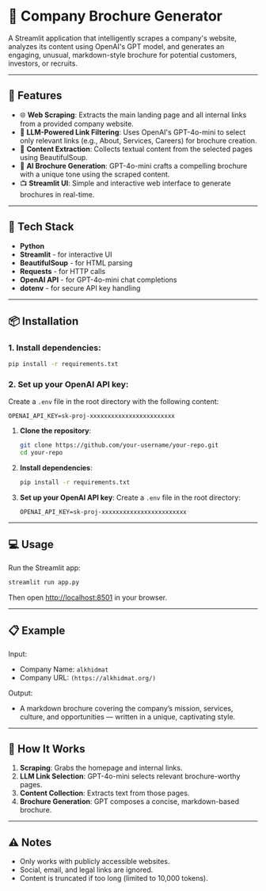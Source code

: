 # 🏢 Company Brochure Generator

A Streamlit application that intelligently scrapes a company's website, analyzes its content using OpenAI's GPT model, and generates an engaging, unusual, markdown-style brochure for potential customers, investors, or recruits.

---

## 🚀 Features

- 🌐 **Web Scraping**: Extracts the main landing page and all internal links from a provided company website.
- 🧠 **LLM-Powered Link Filtering**: Uses OpenAI's GPT-4o-mini to select only relevant links (e.g., About, Services, Careers) for brochure creation.
- 📄 **Content Extraction**: Collects textual content from the selected pages using BeautifulSoup.
- 📝 **AI Brochure Generation**: GPT-4o-mini crafts a compelling brochure with a unique tone using the scraped content.
- 📺 **Streamlit UI**: Simple and interactive web interface to generate brochures in real-time.

---

## 🧱 Tech Stack

- **Python**
- **Streamlit** - for interactive UI
- **BeautifulSoup** - for HTML parsing
- **Requests** - for HTTP calls
- **OpenAI API** - for GPT-4o-mini chat completions
- **dotenv** - for secure API key handling

---

## 📦 Installation

### 1. Install dependencies:
```bash
pip install -r requirements.txt
```

### 2. Set up your OpenAI API key:
Create a `.env` file in the root directory with the following content:
```env
OPENAI_API_KEY=sk-proj-xxxxxxxxxxxxxxxxxxxxxxxx
```


1. **Clone the repository**:
   ```bash
   git clone https://github.com/your-username/your-repo.git
   cd your-repo
   ```

2. **Install dependencies**:
   ```bash
   pip install -r requirements.txt
   ```

3. **Set up your OpenAI API key**:
   Create a `.env` file in the root directory:
   ```env
   OPENAI_API_KEY=sk-proj-xxxxxxxxxxxxxxxxxxxxxxxx
   ```

---

## 💻 Usage

Run the Streamlit app:
```bash
streamlit run app.py
```

Then open [http://localhost:8501](http://localhost:8501) in your browser.

---

## 📋 Example

Input:
- Company Name: `alkhidmat`
- Company URL: `(https://alkhidmat.org/)`

Output:
- A markdown brochure covering the company’s mission, services, culture, and opportunities — written in a unique, captivating style.

---

## 🧠 How It Works

1. **Scraping**: Grabs the homepage and internal links.
2. **LLM Link Selection**: GPT-4o-mini selects relevant brochure-worthy pages.
3. **Content Collection**: Extracts text from those pages.
4. **Brochure Generation**: GPT composes a concise, markdown-based brochure.

---

## ⚠️ Notes

- Only works with publicly accessible websites.
- Social, email, and legal links are ignored.
- Content is truncated if too long (limited to 10,000 tokens).
